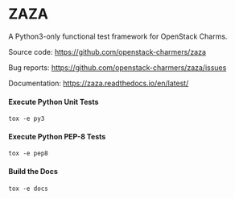# ZAZA
A Python3-only functional test framework for OpenStack Charms.

Source code: https://github.com/openstack-charmers/zaza

Bug reports: https://github.com/openstack-charmers/zaza/issues

Documentation: https://zaza.readthedocs.io/en/latest/

#### Execute Python Unit Tests
```tox -e py3```

#### Execute Python PEP-8 Tests
```tox -e pep8```

#### Build the Docs
```tox -e docs```
